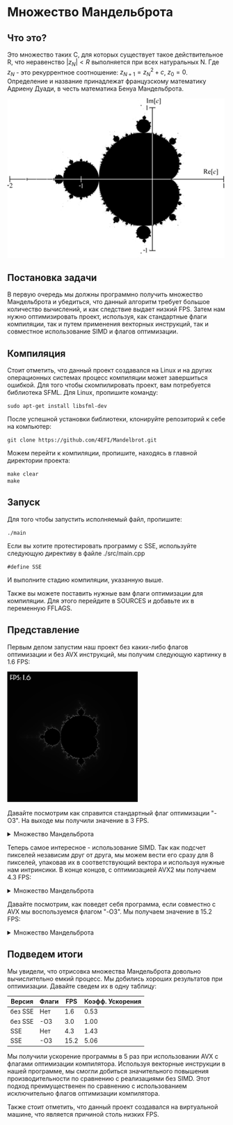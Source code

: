 # Множество Мандельброта

## Что это?

Это множество таких C, для которых существует такое действительное R, что неравенство $| z_N | < R$ выполняется при всех натуральных N. Где $z_N$ - это рекуррентное соотношение: $z_{N+1} = z_N^2 + c$, $z_0 = 0$. 
Определение и название принадлежат французскому математику Адриену Дуади, в честь математика Бенуа Мандельброта.


<img src=img/image.png width="500px"/>


## Постановка задачи

В первую очередь мы должны программно получить множество Мандельброта и убедиться, что данный алгоритм требует большое количество вычислений, и как следствие выдает низкий FPS. Затем нам нужно оптимизировать проект, используя, как стандартные флаги компиляции, так и путем применения векторных инструкций, так и совместное использование SIMD и флагов оптимизации.  

## Компиляция 

Стоит отметить, что данный проект создавался на Linux и на других операционных системах процесс компиляции может завершиться ошибкой. Для того чтобы скомпилировать проект, вам потребуется библиотека SFML. Для Linux, пропишите команду:
~~~
sudo apt-get install libsfml-dev
~~~

После успешной установки библиотеки, клонируйте репозиторий к себе на компьютер: 
~~~
git clone https://github.com/4EFI/Mandelbrot.git
~~~

Можем перейти к компиляции, пропишите, находясь в главной директории проекта:
~~~
make clear
make    
~~~

## Запуск

Для того чтобы запустить исполняемый файл, пропишите:
~~~
./main
~~~

Если вы хотите протестировать программу с SSE, используйте следующую директиву в файле ./src/main.cpp
~~~
#define SSE
~~~

И выполните стадию компиляции, указанную выше. 

Также вы можете поставить нужные вам флаги оптимизации для компиляции. Для этого перейдите в SOURCES и добавьте их в переменную FFLAGS. 

## Представление 

Первым делом запустим наш проект без каких-либо флагов оптимизации и без AVX инструкций, мы получим следующую картинку в 1.6 FPS:


<img src=img/NO_OPT.png width="300px"/>

Давайте посмотрим как справится стандартный флаг оптимизации "-O3". На выходе мы получили значение в 3 FPS.

<details>
<summary> Множество Мандельброта </summary>
<img src=img/O3.png width="300px"/>
</details>
  
Теперь самое интересное - использование SIMD. Так как подсчет пикселей независим друг от друга, мы можем вести его сразу для 8 пикселей, упаковав их в соответствующий вектора и используя нужные нам интринсики. В конце концов, с оптимизацией AVX2 мы получаем 4.3 FPS:

<details>
<summary> Множество Мандельброта </summary>
<img src=img/SSE.png width="300px"/>
</details>
  
Давайте посмотрим, как поведет себя программа, если совместно с AVX мы воспользуемся флагом "-O3". Мы получаем значение в 15.2 FPS:

<details>
<summary> Множество Мандельброта </summary>
<img src=img/SSE_O3.png width="300px"/>
</details>
  
## Подведем итоги

Мы увидели, что отрисовка множества Мандельброта довольно вычислительно емкий процесс. Мы добились хороших результатов при оптимизации. Давайте сведем их в одну таблицу:

Версия  | Флаги | FPS  | Коэфф. Ускорения |
--------|-------|------|------------------|
без SSE |  Нет  | 1.6  |       0.53       |
без SSE |  -O3  | 3.0  |       1.00       |
  SSE   |  Нет  | 4.3  |       1.43       |
  SSE   |  -O3  | 15.2 |       5.06       |

Мы получили ускорение программы в 5 раз при использовании AVX с флагами оптимизации компилятора. Используя векторные инструкции в нашей программе, мы смогли добиться значительного повышения производительности по сравнению с реализациями без SIMD. Этот подход преимущественен по сравнению с использованием исключительно флагов оптимизации компилятора.

Также стоит отметить, что данный проект создавался на виртуальной машине, что является причиной столь низких FPS.  


